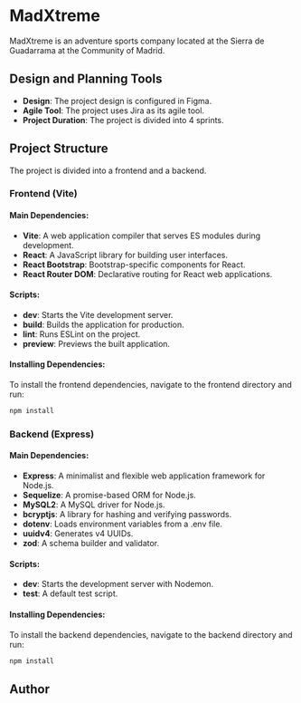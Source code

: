 # MadXtreme

MadXtreme is an adventure sports company located at the Sierra de Guadarrama at the Community of Madrid.

## Design and Planning Tools

- **Design**: The project design is configured in Figma.
- **Agile Tool**: The project uses Jira as its agile tool.
- **Project Duration**: The project is divided into 4 sprints.

## Project Structure

The project is divided into a frontend and a backend.

### Frontend (Vite)

#### Main Dependencies:

- **Vite**: A web application compiler that serves ES modules during development.
- **React**: A JavaScript library for building user interfaces.
- **React Bootstrap**: Bootstrap-specific components for React.
- **React Router DOM**: Declarative routing for React web applications.

#### Scripts:

- **dev**: Starts the Vite development server.
- **build**: Builds the application for production.
- **lint**: Runs ESLint on the project.
- **preview**: Previews the built application.

#### Installing Dependencies:

To install the frontend dependencies, navigate to the frontend directory and run:

```bash
npm install
```

### Backend (Express)

#### Main Dependencies:

- **Express**: A minimalist and flexible web application framework for Node.js.
- **Sequelize**: A promise-based ORM for Node.js.
- **MySQL2**: A MySQL driver for Node.js.
- **bcryptjs**: A library for hashing and verifying passwords.
- **dotenv**: Loads environment variables from a .env file.
- **uuidv4**: Generates v4 UUIDs.
- **zod**: A schema builder and validator.

#### Scripts:

- **dev**: Starts the development server with Nodemon.
- **test**: A default test script.

#### Installing Dependencies:

To install the backend dependencies, navigate to the backend directory and run:

```bash
npm install
```

## Author

